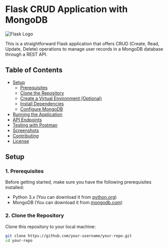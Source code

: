 # Flask CRUD Application with MongoDB

![Flask Logo](https://your-image-url-here.com/flask-logo.png)

This is a straightforward Flask application that offers CRUD (Create, Read, Update, Delete) operations to manage user records in a MongoDB database through a REST API.

## Table of Contents

- [Setup](#setup)
  - [Prerequisites](#1-prerequisites)
  - [Clone the Repository](#2-clone-the-repository)
  - [Create a Virtual Environment (Optional)](#3-create-a-virtual-environment-optional)
  - [Install Dependencies](#4-install-dependencies)
  - [Configure MongoDB](#5-configure-mongodb)
- [Running the Application](#running-the-application)
- [API Endpoints](#api-endpoints)
- [Testing with Postman](#testing-with-postman)
- [Screenshots](#screenshots)
- [Contributing](#contributing)
- [License](#license)

## Setup

### 1. Prerequisites

Before getting started, make sure you have the following prerequisites installed:

- Python 3.x (You can download it from [python.org](https://www.python.org/downloads/))
- MongoDB (You can download it from [mongodb.com](https://www.mongodb.com/try/download/community))

### 2. Clone the Repository

Clone this repository to your local machine:

```bash
git clone https://github.com/your-username/your-repo.git
cd your-repo
